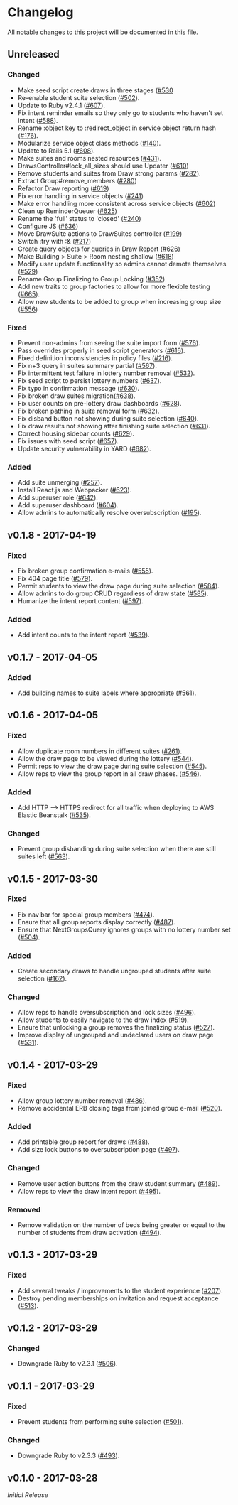 # Changelog
All notable changes to this project will be documented in this file.

## Unreleased
### Changed
* Make seed script create draws in three stages ([#530](https://yale.githost.io/sdmp/rails/vesta/issues/530)
* Re-enable student suite selection ([#502](https://github.com/YaleSTC/vesta/issues/502)).
* Update to Ruby v2.4.1 ([#607](https://yale.githost.io/sdmp/rails/vesta/issues/607)).
* Fix intent reminder emails so they only go to students who haven't set intent ([#588](https://yale.githost.io/sdmp/rails/vesta/merge_requests/599)).
* Rename :object key to :redirect_object in service object return hash ([#176](https://yale.githost.io/sdmp/rails/vesta/issues/176)).
* Modularize service object class methods ([#140](https://yale.githost.io/sdmp/rails/vesta/issues/140)).
* Update to Rails 5.1 ([#608](https://yale.githost.io/sdmp/rails/vesta/issues/608)).
* Make suites and rooms nested resources ([#431](https://yale.githost.io/sdmp/rails/vesta/issues/431)).
* DrawsController#lock_all_sizes should use Updater ([#610](https://yale.githost.io/sdmp/rails/vesta/issues/610))
* Remove students and suites from Draw strong params ([#282](https://yale.githost.io/sdmp/rails/vesta/issues/282)).
* Extract Group#remove_members ([#280](https://yale.githost.io/sdmp/rails/vesta/isses/280))
* Refactor Draw reporting ([#619](https://yale.githost.io/sdmp/rails/vesta/isses/619))
* Fix error handling in service objects ([#241](https://yale.githost.io/sdmp/rails/vesta/issues/241))
* Make error handling more consistent across service objects ([#602](https://yale.githost.io/sdmp/rails/vesta/issues/602))
* Clean up ReminderQueuer ([#625](https://yale.githost.io/sdmp/rails/vesta/issues/625))
* Rename the 'full' status to 'closed' ([#240](https://yale.githost.io/sdmp/rails/vesta/issues/240))
* Configure JS ([#636](https://yale.githost.io/sdmp/rails/vesta/issues/636))
* Move DrawSuite actions to DrawSuites controller ([#199](https://yale.githost.io/sdmp/rails/vesta/issues/199))
* Switch :try with :& ([#217](https://yale.githost.io/sdmp/rails/vesta/issues/217))
* Create query objects for queries in Draw Report ([#626](https://yale.githost.io/sdmp/rails/vesta/issues/626))
* Make Building > Suite > Room nesting shallow ([#618](https://yale.githost.io/sdmp/rails/vesta/isses/618))
* Modify user update functionality so admins cannot demote themselves ([#529](https://yale.githost.io/sdmp/rails/vesta/issues/529))
* Rename Group Finalizing to Group Locking ([#352](https://yale.githost.io/sdmp/rails/vesta/issues/352))
* Add new traits to group factories to allow for more flexible testing ([#665](https://yale.githost.io/sdmp/rails/vesta/issues/665)).
* Allow new students to be added to group when increasing group size ([#556](https://yale.githost.io/sdmp/rails/vesta/issues/556))

### Fixed
* Prevent non-admins from seeing the suite import form ([#576](https://yale.githost.io/sdmp/rails/vesta/issues/576)).
* Pass overrides properly in seed script generators ([#616](https://yale.githost.io/sdmp/rails/vesta/issues/616)).
* Fixed definition inconsistencies in policy files ([#216](https://yale.githost.io/sdmp/rails/vesta/issues/216)).
* Fix n+3 query in suites summary partial ([#567](https://yale.githost.io/sdmp/rails/vesta/issues/567)).
* Fix intermittent test failure in lottery number removal ([#532](https://yale.githost.io/sdmp/rails/vesta/issues/532)).
* Fix seed script to persist lottery numbers ([#637](https://yale.githost.io/sdmp/rails/vesta/issues/637)).
* Fix typo in confirmation message ([#630](https://yale.githost.io/sdmp/rails/vesta/issues/630)).
* Fix broken draw suites migration([#638](https://yale.githost.io/sdmp/rails/vesta/issues/638)).
* Fix user counts on pre-lottery draw dashboards ([#628](https://yale.githost.io/sdmp/rails/vesta/issues/628)).
* Fix broken pathing in suite removal form ([#632](https://yale.githost.io/sdmp/rails/vesta/issues/632)).
* Fix disband button not showing during suite selection ([#640](https://yale.githost.io/sdmp/rails/vesta/issues/640)).
* Fix draw results not showing after finishing suite selection ([#631](https://yale.githost.io/sdmp/rails/vesta/issues/631)).
* Correct housing sidebar counts ([#629](https://yale.githost.io/sdmp/rails/vesta/issues/629)).
* Fix issues with seed script ([#657](https://yale.githost.io/sdmp/rails/vesta/issues/657)).
* Update security vulnerability in YARD ([#682](https://yale.githost.io/sdmp/rails/vesta/issues/682)).

### Added
* Add suite unmerging ([#257](https://yale.githost.io/sdmp/rails/vesta/issues/257)).
* Install React.js and Webpacker ([#623](https://yale.githost.io/sdmp/rails/vesta/issues/623)).
* Add superuser role ([#642](https://yale.githost.io/sdmp/rails/vesta/issues/642)).
* Add superuser dashboard ([#604](https://yale.githost.io/sdmp/rails/vesta/issues/604)).
* Allow admins to automatically resolve oversubscription ([#195](https://gitlab.com/yale-sdmp/vesta/issues/195)).

## v0.1.8 - 2017-04-19
### Fixed
* Fix broken group confirmation e-mails ([#555](https://github.com/YaleSTC/vesta/issues/555)).
* Fix 404 page title ([#579](https://github.com/YaleSTC/vesta/issues/579)).
* Permit students to view the draw page during suite selection ([#584](https://github.com/YaleSTC/vesta/issues/584)).
* Allow admins to do group CRUD regardless of draw state ([#585](https://github.com/YaleSTC/vesta/issues/585)).
* Humanize the intent report content ([#597](https://github.com/YaleSTC/vesta/issues/597)).

### Added
* Add intent counts to the intent report ([#539](https://github.com/YaleSTC/vesta/issues/539)).

## v0.1.7 - 2017-04-05
### Added
* Add building names to suite labels where appropriate ([#561](https://github.com/YaleSTC/vesta/issues/561)).

## v0.1.6 - 2017-04-05
### Fixed
* Allow duplicate room numbers in different suites ([#261](https://github.com/YaleSTC/vesta/issues/261)).
* Allow the draw page to be viewed during the lottery ([#544](https://github.com/YaleSTC/vesta/issues/544)).
* Permit reps to view the draw page during suite selection ([#545](https://github.com/YaleSTC/vesta/issues/545)).
* Allow reps to view the group report in all draw phases. ([#546](https://github.com/YaleSTC/vesta/issues/546)).

### Added
* Add HTTP --> HTTPS redirect for all traffic when deploying to AWS Elastic
  Beanstalk ([#535](https://github.com/YaleSTC/vesta/issues/535)).

### Changed
* Prevent group disbanding during suite selection when there are still suites
  left ([#563](https://github.com/YaleSTC/vesta/issues/563)).

## v0.1.5 - 2017-03-30
### Fixed
* Fix nav bar for special group members ([#474](https://github.com/YaleSTC/vesta/issues/474)).
* Ensure that all group reports display correctly ([#487](https://github.com/YaleSTC/vesta/issues/487)).
* Ensure that NextGroupsQuery ignores groups with no lottery number set ([#504](https://github.com/YaleSTC/vesta/issues/504)).

### Added
* Create secondary draws to handle ungrouped students after suite selection ([#162](https://github.com/YaleSTC/vesta/issues/162)).

### Changed
* Allow reps to handle oversubscription and lock sizes ([#496](https://github.com/YaleSTC/vesta/issues/496)).
* Allow students to easily navigate to the draw index ([#519](https://github.com/YaleSTC/vesta/issues/519)).
* Ensure that unlocking a group removes the finalizing status ([#527](https://github.com/YaleSTC/vesta/issues/527)).
* Improve display of ungrouped and undeclared users on draw page ([#531](https://github.com/YaleSTC/vesta/issues/531)).

## v0.1.4 - 2017-03-29
### Fixed
* Allow group lottery number removal ([#486](https://github.com/YaleSTC/vesta/issues/486)).
* Remove accidental ERB closing tags from joined group e-mail ([#520](https://github.com/YaleSTC/vesta/issues/520)).

### Added
* Add printable group report for draws ([#488](https://github.com/YaleSTC/vesta/issues/488)).
* Add size lock buttons to oversubscription page ([#497](https://github.com/YaleSTC/vesta/issues/497)).

### Changed
* Remove user action buttons from the draw student summary ([#489](https://github.com/YaleSTC/vesta/issues/489)).
* Allow reps to view the draw intent report ([#495](https://github.com/YaleSTC/vesta/issues/495)).

### Removed
* Remove validation on the number of beds being greater or equal to the number
  of students from draw activation ([#494](https://github.com/YaleSTC/vesta/issues/494)).

## v0.1.3 - 2017-03-29
### Fixed
* Add several tweaks / improvements to the student experience ([#207](https://github.com/YaleSTC/vesta/issues/207)).
* Destroy pending memberships on invitation and request acceptance ([#513](https://github.com/YaleSTC/vesta/issues/513)).

## v0.1.2 - 2017-03-29
### Changed
* Downgrade Ruby to v2.3.1 ([#506](https://github.com/YaleSTC/vesta/issues/506)).

## v0.1.1 - 2017-03-29
### Fixed
* Prevent students from performing suite selection ([#501](https://github.com/YaleSTC/vesta/issues/501)).

### Changed
* Downgrade Ruby to v2.3.3 ([#493](https://github.com/YaleSTC/vesta/issues/493)).

## v0.1.0 - 2017-03-28
*Initial Release*
